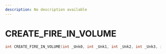```yaml
---
description: No description available 
---
```


# CREATE_FIRE_IN_VOLUME

```cpp
int CREATE_FIRE_IN_VOLUME(int _Unk0, int _Unk1, int _Unk2, int _Unk3, int _Unk4, int _Unk5, int _Unk6, int _Unk7, int _Unk8, int _Unk9);
```